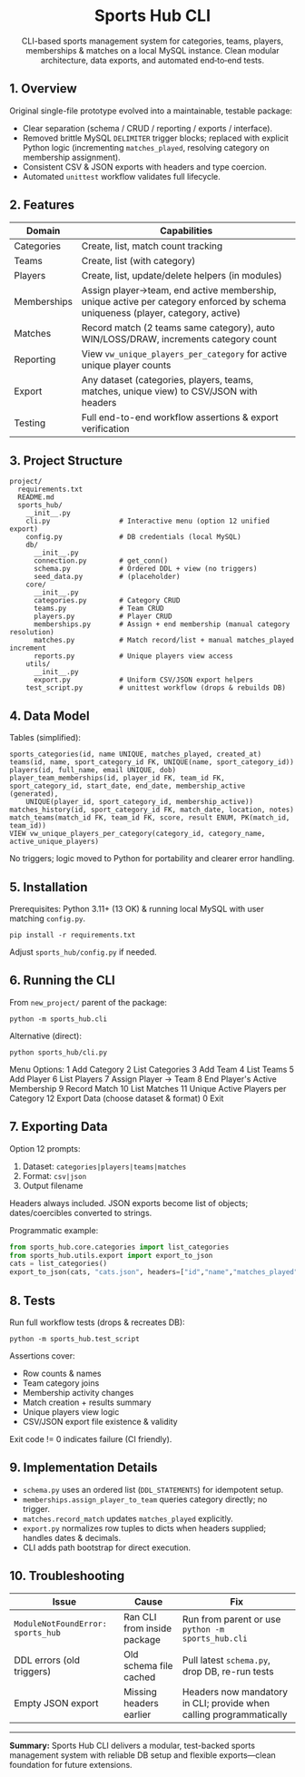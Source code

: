 <div align="center">

# Sports Hub CLI
CLI-based sports management system for categories, teams, players, memberships & matches on a local MySQL instance. Clean modular architecture, data exports, and automated end‑to‑end tests.

</div>


## 1. Overview
Original single-file prototype evolved into a maintainable, testable package:
* Clear separation (schema / CRUD / reporting / exports / interface).
* Removed brittle MySQL `DELIMITER` trigger blocks; replaced with explicit Python logic (incrementing `matches_played`, resolving category on membership assignment).
* Consistent CSV & JSON exports with headers and type coercion.
* Automated `unittest` workflow validates full lifecycle.

## 2. Features
| Domain | Capabilities |
|--------|--------------|
| Categories | Create, list, match count tracking |
| Teams | Create, list (with category) |
| Players | Create, list, update/delete helpers (in modules) |
| Memberships | Assign player→team, end active membership, unique active per category enforced by schema uniqueness (player, category, active) |
| Matches | Record match (2 teams same category), auto WIN/LOSS/DRAW, increments category count |
| Reporting | View `vw_unique_players_per_category` for active unique player counts |
| Export | Any dataset (categories, players, teams, matches, unique view) to CSV/JSON with headers |
| Testing | Full end-to-end workflow assertions & export verification |

## 3. Project Structure
```
project/
  requirements.txt
  README.md
  sports_hub/
    __init__.py
    cli.py                 # Interactive menu (option 12 unified export)
    config.py              # DB credentials (local MySQL)
    db/
      __init__.py
      connection.py        # get_conn()
      schema.py            # Ordered DDL + view (no triggers)
      seed_data.py         # (placeholder)
    core/
      __init__.py
      categories.py        # Category CRUD
      teams.py             # Team CRUD
      players.py           # Player CRUD
      memberships.py       # Assign + end membership (manual category resolution)
      matches.py           # Match record/list + manual matches_played increment
      reports.py           # Unique players view access
    utils/
      __init__.py
      export.py            # Uniform CSV/JSON export helpers
    test_script.py         # unittest workflow (drops & rebuilds DB)
```

## 4. Data Model
Tables (simplified):
```
sports_categories(id, name UNIQUE, matches_played, created_at)
teams(id, name, sport_category_id FK, UNIQUE(name, sport_category_id))
players(id, full_name, email UNIQUE, dob)
player_team_memberships(id, player_id FK, team_id FK, sport_category_id, start_date, end_date, membership_active (generated),
    UNIQUE(player_id, sport_category_id, membership_active))
matches_history(id, sport_category_id FK, match_date, location, notes)
match_teams(match_id FK, team_id FK, score, result ENUM, PK(match_id, team_id))
VIEW vw_unique_players_per_category(category_id, category_name, active_unique_players)
```
No triggers; logic moved to Python for portability and clearer error handling.

## 5. Installation
Prerequisites: Python 3.11+ (13 OK) & running local MySQL with user matching `config.py`.

```
pip install -r requirements.txt
```
Adjust `sports_hub/config.py` if needed.

## 6. Running the CLI
From `new_project/` parent of the package:
```
python -m sports_hub.cli
```
Alternative (direct):
```
python sports_hub/cli.py
```
Menu Options:
1 Add Category
2 List Categories
3 Add Team
4 List Teams
5 Add Player
6 List Players
7 Assign Player -> Team
8 End Player's Active Membership
9 Record Match
10 List Matches
11 Unique Active Players per Category
12 Export Data (choose dataset & format)
0 Exit

## 7. Exporting Data
Option 12 prompts:
1. Dataset: `categories|players|teams|matches`
2. Format: `csv|json`
3. Output filename

Headers always included. JSON exports become list of objects; dates/coercibles converted to strings.

Programmatic example:
```python
from sports_hub.core.categories import list_categories
from sports_hub.utils.export import export_to_json
cats = list_categories()
export_to_json(cats, "cats.json", headers=["id","name","matches_played"])
```

## 8. Tests
Run full workflow tests (drops & recreates DB):
```
python -m sports_hub.test_script
```
Assertions cover:
* Row counts & names
* Team category joins
* Membership activity changes
* Match creation + results summary
* Unique players view logic
* CSV/JSON export file existence & validity

Exit code != 0 indicates failure (CI friendly).

## 9. Implementation Details
* `schema.py` uses an ordered list (`DDL_STATEMENTS`) for idempotent setup.
* `memberships.assign_player_to_team` queries category directly; no trigger.
* `matches.record_match` updates `matches_played` explicitly.
* `export.py` normalizes row tuples to dicts when headers supplied; handles dates & decimals.
* CLI adds path bootstrap for direct execution.


## 10. Troubleshooting
| Issue | Cause | Fix |
|-------|-------|-----|
| `ModuleNotFoundError: sports_hub` | Ran CLI from inside package | Run from parent or use `python -m sports_hub.cli` |
| DDL errors (old triggers) | Old schema file cached | Pull latest `schema.py`, drop DB, re-run tests |
| Empty JSON export | Missing headers earlier | Headers now mandatory in CLI; provide when calling programmatically |

---
**Summary:** Sports Hub CLI delivers a modular, test-backed sports management system with reliable DB setup and flexible exports—clean foundation for future extensions.

